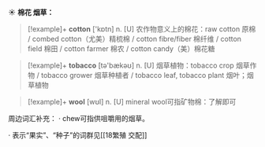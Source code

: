 ☀ <span class="category">**棉花 烟草：**</span>
>[!example]+ <span class="vocabulary">**cotton**</span> ['kɒtn] 
> <span class="definition">n. [U] 农作物意义上的棉花：</span>raw cotton 原棉 / combed cotton（尤美）精梳棉 / cotton fibre/fiber 棉纤维 / cotton field 棉田 / cotton farmer 棉农 / cotton candy（美）棉花糖 

>[!example]+ <span class="vocabulary">**tobacco**</span> [tə'bækəʊ] 
> <span class="definition">n. [U] 烟草植物：</span>tobacco crop 烟草作物 / tobacco grower 烟草种植者 / tobacco leaf, tobacco plant 烟叶；烟草植物

>[!example]+ <span class="vocabulary">**wool**</span> [wʊl] 
> <span class="definition">n. [U] mineral wool可指矿物棉：</span>了解即可

周边词汇补充：
· chew可指供咀嚼用的烟草。

· 表示“果实”、“种子”的词群见[[18繁殖 交配]]

